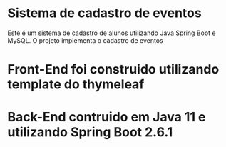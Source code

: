 # Sistema de cadastro de eventos

Este é um sistema de cadastro de alunos utilizando Java Spring Boot e MySQL. O projeto implementa o cadastro de eventos

# Front-End foi construido utilizando template do thymeleaf

# Back-End contruido em Java 11 e utilizando Spring Boot 2.6.1

